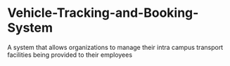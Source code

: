 # Vehicle-Tracking-and-Booking-System
A system that allows organizations to manage their intra campus transport facilities being provided to their employees

